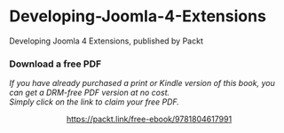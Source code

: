 # Developing-Joomla-4-Extensions
Developing Joomla 4 Extensions, published by Packt
### Download a free PDF

 <i>If you have already purchased a print or Kindle version of this book, you can get a DRM-free PDF version at no cost.<br>Simply click on the link to claim your free PDF.</i>
<p align="center"> <a href="https://packt.link/free-ebook/9781804617991">https://packt.link/free-ebook/9781804617991 </a> </p>
